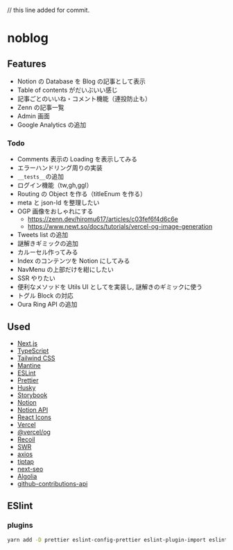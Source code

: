 // this line added for commit.
# noblog

## Features

- Notion の Database を Blog の記事として表示
- Table of contents がだいぶいい感じ
- 記事ごとのいいね・コメント機能（連投防止も）
- Zenn の記事一覧
- Admin 画面
- Google Analytics の追加

### Todo

- Comments 表示の Loading を表示してみる
- エラーハンドリング周りの実装
- `__tests__`の追加
- ログイン機能（tw,gh,ggl）
- Routing の Object を作る（titleEnum を作る）
- meta と json-ld を整理したい
- OGP 画像をおしゃれにする
  - https://zenn.dev/hiromu617/articles/c03fef6f4d6c6e
  - https://www.newt.so/docs/tutorials/vercel-og-image-generation
- Tweets list の追加
- 謎解きギミックの追加
- カルーセル作ってみる
- Index のコンテンツを Notion にしてみる
- NavMenu の上部だけを紺にしたい
- SSR やりたい
- 便利なメソッドを Utils UI としてを実装し, 謎解きのギミックに使う
- トグル Block の対応
- Oura Ring API の追加

## Used

- [Next.js](https://nextjs.org/)
- [TypeScript](https://www.typescriptlang.org/)
- [Tailwind CSS](https://tailwindcss.com/)
- [Mantine](https://mantine.dev/)
- [ESLint](https://eslint.org/)
- [Prettier](https://prettier.io/)
- [Husky](https://typicode.github.io/husky/#/)
- [Storybook](https://storybook.js.org/)
- [Notion](https://www.notion.so/)
- [Notion API](https://developers.notion.com/)
- [React Icons](https://react-icons.github.io/react-icons/)
- [Vercel](https://vercel.com/)
- [@vercel/og](https://vercel.com/docs/concepts/functions/edge-functions/og-image-generation)
- [Recoil](https://recoiljs.org/)
- [SWR](https://swr.vercel.app/)
- [axios](https://axios-http.com/)
- [tiptap](https://tiptap.dev/)
- [next-seo](https://github.com/garmeeh/next-seo)
- [Algolia](https://www.algolia.com/)
- [github-contributions-api](https://github.com/kawarimidoll/deno-github-contributions-api)

## ESlint

### plugins

```sh
yarn add -D prettier eslint-config-prettier eslint-plugin-import eslint-plugin-unused-imports @typescript-eslint/parser @typescript-eslint/eslint-plugin
```
